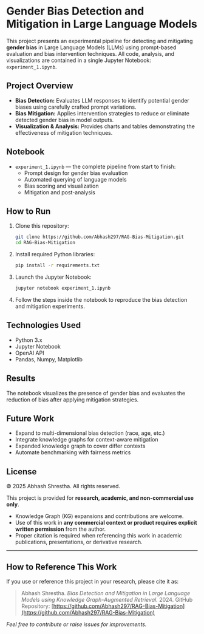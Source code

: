 
# Gender Bias Detection and Mitigation in Large Language Models

This project presents an experimental pipeline for detecting and mitigating **gender bias** in Large Language Models (LLMs) using prompt-based evaluation and bias intervention techniques. All code, analysis, and visualizations are contained in a single Jupyter Notebook: `experiment_1.ipynb`.

##  Project Overview

- **Bias Detection:** Evaluates LLM responses to identify potential gender biases using carefully crafted prompt variations.
- **Bias Mitigation:** Applies intervention strategies to reduce or eliminate detected gender bias in model outputs.
- **Visualization & Analysis:** Provides charts and tables demonstrating the effectiveness of mitigation techniques.

##  Notebook

- `experiment_1.ipynb` — the complete pipeline from start to finish:
  - Prompt design for gender bias evaluation
  - Automated querying of language models
  - Bias scoring and visualization
  - Mitigation and post-analysis

##  How to Run

1. Clone this repository:
   ```bash
   git clone https://github.com/Abhash297/RAG-Bias-Mitigation.git
   cd RAG-Bias-Mitigation
   ```

2. Install required Python libraries:
   ```bash
   pip install -r requirements.txt
   ```

3. Launch the Jupyter Notebook:
   ```bash
   jupyter notebook experiment_1.ipynb
   ```

4. Follow the steps inside the notebook to reproduce the bias detection and mitigation experiments.

##  Technologies Used

- Python 3.x
- Jupyter Notebook
- OpenAI API
- Pandas, Numpy, Matplotlib

##  Results

The notebook visualizes the presence of gender bias and evaluates the reduction of bias after applying mitigation strategies.

##  Future Work

- Expand to multi-dimensional bias detection (race, age, etc.)
- Integrate knowledge graphs for context-aware mitigation
- Expanded knowledge graph to cover differ contexts
- Automate benchmarking with fairness metrics

##  License

© 2025 Abhash Shrestha. All rights reserved.

This project is provided for **research, academic, and non-commercial use only**.

- Knowledge Graph (KG) expansions and contributions are welcome.
- Use of this work in **any commercial context or product requires explicit written permission** from the author.
- Proper citation is required when referencing this work in academic publications, presentations, or derivative research.

---

##  How to Reference This Work

If you use or reference this project in your research, please cite it as:

> Abhash Shrestha. *Bias Detection and Mitigation in Large Language Models using Knowledge Graph-Augmented Retrieval.* 2024. GitHub Repository: [https://github.com/Abhash297/RAG-Bias-Mitigation](https://github.com/Abhash297/RAG-Bias-Mitigation)


*Feel free to contribute or raise issues for improvements.*
